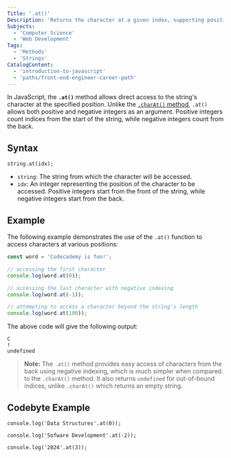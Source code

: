 ```yaml
---
Title: '.at()'
Description: 'Returns the character at a given index, supporting positive and negative integers.'
Subjects:
  - 'Computer Science'
  - 'Web Development'
Tags:
  - 'Methods'
  - 'Strings'
CatalogContent:
  - 'introduction-to-javascript'
  - 'paths/front-end-engineer-career-path'
---
```


In JavaScript, the **`.at()`** method allows direct access to the string's character at the specified position. Unlike the [`.charAt()` method](https://www.codecademy.com/resources/docs/javascript/strings/charAt), `.at()` allows both positive and negative integers as an argument. Positive integers count indices from the start of the string, while negative integers count from the back.

## Syntax

```pseudo code
string.at(idx);
```

- `string`: The string from which the character will be accessed.
- `idx`: An integer representing the position of the character to be accessed. Positive integers start from the front of the string, while negative integers start from the back.

## Example

The following example demonstrates the use of the `.at()` function to access characters at various positions:

```js
const word = 'Codecademy is fun!';

// accessing the first character
console.log(word.at(0));

// accessing the last character with negative indexing
console.log(word.at(-1));

// attempting to access a character beyond the string's length
console.log(word.at(100));
```

The above code will give the following output:

```shell
C
!
undefined
```

> **Note:** The `.at()` method provides easy access of characters from the back using negative indexing, which is much simpler when compared to the `.charAt()` method. It also returns `undefined` for out-of-bound indices, unlike `.charAt()` which returns an empty string.

## Codebyte Example

```codebyte/js
console.log('Data Structures'.at(0));

console.log('Sofware Development'.at(-2));

console.log('2024'.at(3));
```
